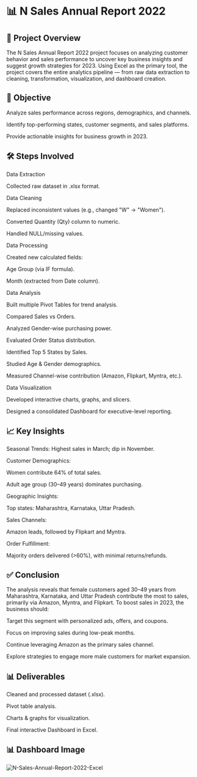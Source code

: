 # 📊 N Sales Annual Report 2022
## 📌 Project Overview

The N Sales Annual Report 2022 project focuses on analyzing customer behavior and sales performance to uncover key business insights and suggest growth strategies for 2023. Using Excel as the primary tool, the project covers the entire analytics pipeline — from raw data extraction to cleaning, transformation, visualization, and dashboard creation.

## 🎯 Objective

Analyze sales performance across regions, demographics, and channels.

Identify top-performing states, customer segments, and sales platforms.

Provide actionable insights for business growth in 2023.

## 🛠 Steps Involved

Data Extraction

Collected raw dataset in .xlsx format.

Data Cleaning

Replaced inconsistent values (e.g., changed "W" → "Women").

Converted Quantity (Qty) column to numeric.

Handled NULL/missing values.

Data Processing

Created new calculated fields:

Age Group (via IF formula).

Month (extracted from Date column).

Data Analysis

Built multiple Pivot Tables for trend analysis.

Compared Sales vs Orders.

Analyzed Gender-wise purchasing power.

Evaluated Order Status distribution.

Identified Top 5 States by Sales.

Studied Age & Gender demographics.

Measured Channel-wise contribution (Amazon, Flipkart, Myntra, etc.).

Data Visualization

Developed interactive charts, graphs, and slicers.

Designed a consolidated Dashboard for executive-level reporting.

## 📈 Key Insights

Seasonal Trends: Highest sales in March; dip in November.

Customer Demographics:

Women contribute 64% of total sales.

Adult age group (30–49 years) dominates purchasing.

Geographic Insights:

Top states: Maharashtra, Karnataka, Uttar Pradesh.

Sales Channels:

Amazon leads, followed by Flipkart and Myntra.

Order Fulfillment:

Majority orders delivered (>60%), with minimal returns/refunds.

## ✅ Conclusion

The analysis reveals that female customers aged 30–49 years from Maharashtra, Karnataka, and Uttar Pradesh contribute the most to sales, primarily via Amazon, Myntra, and Flipkart.
To boost sales in 2023, the business should:

Target this segment with personalized ads, offers, and coupons.

Focus on improving sales during low-peak months.

Continue leveraging Amazon as the primary sales channel.

Explore strategies to engage more male customers for market expansion.

## 📊 Deliverables

Cleaned and processed dataset (.xlsx).

Pivot table analysis.

Charts & graphs for visualization.

Final interactive Dashboard in Excel.

## 📊 Dashboard Image
![N-Sales-Annual-Report-2022-Excel](https://github.com/user-attachments/assets/12b19214-e6e8-4559-aef3-7f9fd43a062f)

